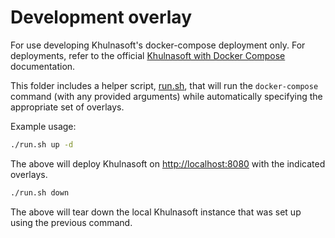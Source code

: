 # Development overlay

For use developing Khulnasoft's docker-compose deployment only.
For deployments, refer to the official [Khulnasoft with Docker Compose](https://docs.khulnasoft.com/admin/install/docker-compose) documentation.

This folder includes a helper script, [run.sh](./run.sh), that will run the `docker-compose` command (with any provided arguments) while automatically specifying the appropriate set of overlays.

Example usage:

```sh
./run.sh up -d 
```

The above will deploy Khulnasoft on [http://localhost:8080](http://localhost:8080) with the indicated overlays.

```sh
./run.sh down
```

The above will tear down the local Khulnasoft instance that was set up using the previous command.
